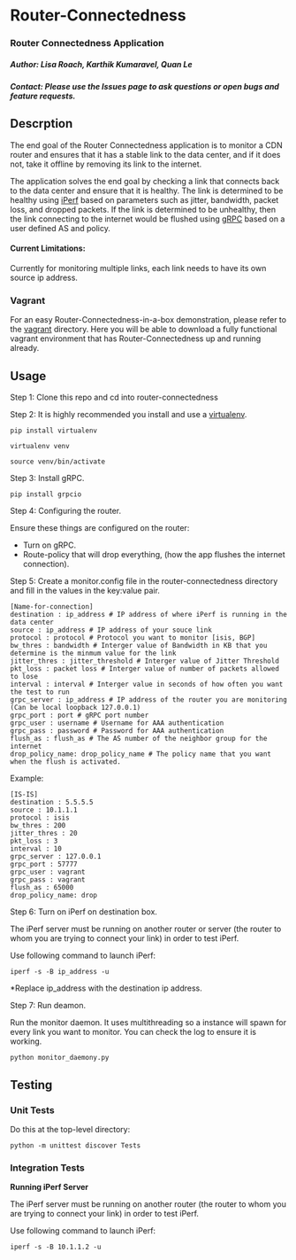 # Router-Connectedness
### Router Connectedness Application

##### Author: Lisa Roach, Karthik Kumaravel, Quan Le
##### Contact: Please use the Issues page to ask questions or open bugs and feature requests.

## Descrption

The end goal of the Router Connectedness application is to monitor a CDN router and ensures that it has a stable link to the data center, and if it does not, take it offline by removing its link to the internet.

The application solves the end goal by checking a link that connects back to the data center and ensure that it is healthy. The link is determined to be healthy using [iPerf](https://iperf.fr/) based on parameters such as jitter, bandwidth, packet loss, and dropped packets. If the link is determined to be unhealthy, then the link connecting to the internet would be flushed using [gRPC](http://www.grpc.io/) based on a user defined AS and policy.

#### Current Limitations:

Currently for monitoring multiple links, each link needs to have its own source ip address.

### Vagrant

For an easy Router-Connectedness-in-a-box demonstration, please refer to the [vagrant](https://bitbucket.org/innovationedge/vagrant) directory. Here you will be able to download a fully functional vagrant environment that has Router-Connectedness up and running already.

## Usage

Step 1: Clone this repo and cd into router-connectedness

Step 2: It is highly recommended you install and use a [virtualenv](https://virtualenv.pypa.io/en/stable/).

```
pip install virtualenv

virtualenv venv

source venv/bin/activate
```

Step 3: Install gRPC.

`pip install grpcio`

Step 4: Configuring the router.

Ensure these things are configured on the router:

- Turn on gRPC.
- Route-policy that will drop everything, (how the app flushes the internet connection).

Step 5: Create a monitor.config file in the router-connectedness directory and fill in the values in the key:value pair.

```
[Name-for-connection]
destination : ip_address # IP address of where iPerf is running in the data center
source : ip_address # IP address of your souce link
protocol : protocol # Protocol you want to monitor [isis, BGP]
bw_thres : bandwidth # Interger value of Bandwidth in KB that you determine is the minmum value for the link
jitter_thres : jitter_threshold # Interger value of Jitter Threshold
pkt_loss : packet loss # Interger value of number of packets allowed to lose
interval : interval # Interger value in seconds of how often you want the test to run
grpc_server : ip_address # IP address of the router you are monitoring (Can be local loopback 127.0.0.1)
grpc_port : port # gRPC port number
grpc_user : username # Username for AAA authentication
grpc_pass : password # Password for AAA authentication
flush_as : flush_as # The AS number of the neighbor group for the internet
drop_policy_name: drop_policy_name # The policy name that you want when the flush is activated.
```
Example:
```
[IS-IS]
destination : 5.5.5.5
source : 10.1.1.1
protocol : isis
bw_thres : 200
jitter_thres : 20
pkt_loss : 3
interval : 10
grpc_server : 127.0.0.1
grpc_port : 57777
grpc_user : vagrant
grpc_pass : vagrant
flush_as : 65000
drop_policy_name: drop
```

Step 6: Turn on iPerf on destination box.

The iPerf server must be running on another router or server (the router to whom you are trying to connect your link) in order to test iPerf.

Use following command to launch iPerf:

```iperf -s -B ip_address -u```

*Replace ip_address with the destination ip address.

Step 7: Run deamon.

Run the monitor daemon. It uses multithreading so a instance will spawn for every link you want to monitor. You can check the log to ensure it is working.

```python monitor_daemony.py```


## Testing

### Unit Tests

Do this at the top-level directory:

```python -m unittest discover Tests```

### Integration Tests

**Running iPerf Server**

The iPerf server must be running on another router (the router to whom you are trying to connect your link) in order to test iPerf.

Use following command to launch iPerf:


```iperf -s -B 10.1.1.2 -u```
